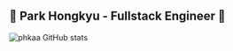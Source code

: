 ## 👋 Park Hongkyu - Fullstack Engineer 👋

![phkaa GitHub stats](https://github-readme-stats.vercel.app/api?username=phkaa&show_icons=true&theme=transparent)

<!--
**phkaa/phkaa** is a ✨ _special_ ✨ repository because its `README.md` (this file) appears on your GitHub profile.

Here are some ideas to get you started:

- 🔭 I’m currently working on ...
- 🌱 I’m currently learning ...
- 👯 I’m looking to collaborate on ...
- 🤔 I’m looking for help with ...
- 💬 Ask me about ...
- 📫 How to reach me: ...
- 😄 Pronouns: ...
- ⚡ Fun fact: ...
-->
